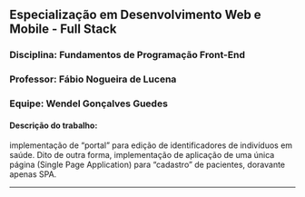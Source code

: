 ## Especialização em Desenvolvimento Web e Mobile - Full Stack
### Disciplina: Fundamentos de Programação Front-End
### Professor: Fábio Nogueira de Lucena
### Equipe: Wendel Gonçalves Guedes
#### Descrição do trabalho:

implementação de “portal” para edição de identificadores de indivíduos em saúde. Dito de outra forma, implementação de aplicação de uma única página (Single Page Application) para “cadastro” de pacientes, doravante apenas SPA.

---
